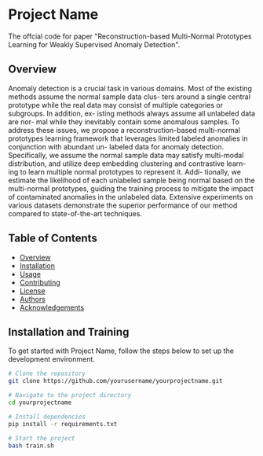 # Project Name

The offcial code for paper "Reconstruction-based Multi-Normal Prototypes Learning for Weakly Supervised Anomaly Detection".

## Overview

Anomaly detection is a crucial task in various domains. Most of the existing methods assume the normal sample data clus- ters around a single central prototype while the real data may consist of multiple categories or subgroups. In addition, ex- isting methods always assume all unlabeled data are nor- mal while they inevitably contain some anomalous samples. To address these issues, we propose a reconstruction-based multi-normal prototypes learning framework that leverages limited labeled anomalies in conjunction with abundant un- labeled data for anomaly detection. Specifically, we assume the normal sample data may satisfy multi-modal distribution, and utilize deep embedding clustering and contrastive learn- ing to learn multiple normal prototypes to represent it. Addi- tionally, we estimate the likelihood of each unlabeled sample being normal based on the multi-normal prototypes, guiding the training process to mitigate the impact of contaminated anomalies in the unlabeled data. Extensive experiments on various datasets demonstrate the superior performance of our method compared to state-of-the-art techniques.

## Table of Contents

- [Overview](#overview)
- [Installation](#installation)
- [Usage](#usage)
- [Contributing](#contributing)
- [License](#license)
- [Authors](#authors)
- [Acknowledgements](#acknowledgements)

## Installation and Training

To get started with Project Name, follow the steps below to set up the development environment.

```bash
# Clone the repository
git clone https://github.com/yourusername/yourprojectname.git

# Navigate to the project directory
cd yourprojectname

# Install dependencies
pip install -r requirements.txt

# Start the project
bash train.sh
